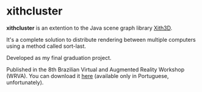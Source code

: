 # xithcluster

**xithcluster** is an extention to the Java scene graph library [Xith3D](http://xith.org/).

It's a complete solution to distribute rendering between multiple computers using a method called sort-last.

Developed as my final graduation project.

Published in the 8th Brazilian Virtual and Augmented Reality Workshop (WRVA). You can download it [here](http://pedroboechat.com/publications/XithCluster%20-%20Uma%20Biblioteca%20de%20Grafo%20de%20Cena%20Distribu%C3%ADdo.pdf) (available only in Portuguese, unfortunately).
